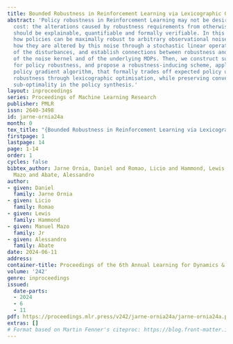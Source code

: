 ```yaml
---
title: Bounded Robustness in Reinforcement Learning via Lexicographic Objectives
abstract: 'Policy robustness in Reinforcement Learning may not be desirable at any
  cost: the alterations caused by robustness requirements from otherwise optimal policies
  should be explainable, quantifiable and formally verifiable. In this work we study
  how policies can be maximally robust to arbitrary observational noise by analysing
  how they are altered by this noise through a stochastic linear operator interpretation
  of the disturbances, and establish connections between robustness and properties
  of the noise kernel and of the underlying MDPs. Then, we construct sufficient conditions
  for policy robustness, and propose a robustness-inducing scheme, applicable to any
  policy gradient algorithm, that formally trades off expected policy utility for
  robustness through lexicographic optimisation, while preserving convergence and
  sub-optimality in the policy synthesis.'
layout: inproceedings
series: Proceedings of Machine Learning Research
publisher: PMLR
issn: 2640-3498
id: jarne-ornia24a
month: 0
tex_title: "{Bounded Robustness in Reinforcement Learning via Lexicographic Objectives}"
firstpage: 1
lastpage: 14
page: 1-14
order: 1
cycles: false
bibtex_author: Jarne Ornia, Daniel and Romao, Licio and Hammond, Lewis and Jr, Manuel
  Mazo and Abate, Alessandro
author:
- given: Daniel
  family: Jarne Ornia
- given: Licio
  family: Romao
- given: Lewis
  family: Hammond
- given: Manuel Mazo
  family: Jr
- given: Alessandro
  family: Abate
date: 2024-06-11
address:
container-title: Proceedings of the 6th Annual Learning for Dynamics & Control Conference
volume: '242'
genre: inproceedings
issued:
  date-parts:
  - 2024
  - 6
  - 11
pdf: https://proceedings.mlr.press/v242/jarne-ornia24a/jarne-ornia24a.pdf
extras: []
# Format based on Martin Fenner's citeproc: https://blog.front-matter.io/posts/citeproc-yaml-for-bibliographies/
---
```

